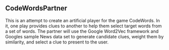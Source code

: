 ## CodeWordsPartner

This is an attempt to create an artificial player for the game CodeWords.  In it, one play provides clues to another to help them select target words from a set of words.  The partner will use the Google Word2Vec framework and Googles sample News data set to generate candidate clues, weight them by similarity, and select a clue to present to the user.